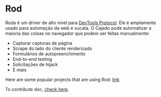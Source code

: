# Rod

Roda é um driver de alto nível para [DevTools Protocol](https://chromedevtools.github.io/devtools-protocol). Ele é amplamente usado para automação da web e sucata. O Cajado pode automatizar a maioria das coisas no navegador que podem ser feitas manualmente:

- Capturar capturas de página
- Scrape do lado do cliente renderizado
- Formulários de autopreenchimento
- End-to-end testing
- Solicitações de hijack
- E mais

Here are some popular projects that are using Rod: [link](https://github.com/go-rod/rod/discussions/412)

To contribute doc, [check here](contribute-doc.md).
